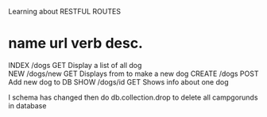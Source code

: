 Learning about RESTFUL ROUTES 

name   url   verb   desc.
===============================
INDEX	/dogs		GET		Display a list of all dog  
NEW		/dogs/new	GET		Displays from to make a new dog 
CREATE	/dogs		POST	Add new dog to DB
SHOW	/dogs/id	GET		Shows info about one dog 

I schema has changed then do db.collection.drop to delete all campgorunds in database 